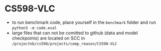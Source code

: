 # CS598-VLC

- to run benchmark code, place yourself in the `benchmark` folder and run `python3 -m code.eval`
- large files that can not be comitted to github (data and model checkpoints) are located on SCC in `/projectnb/cs598/projects/comp_reason/CS598-VLC`